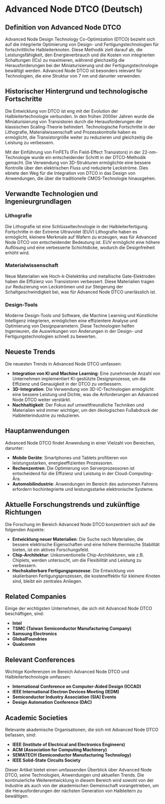 # Advanced Node DTCO (Deutsch)

## Definition von Advanced Node DTCO

Advanced Node Design Technology Co-Optimization (DTCO) bezieht sich auf die integrierte Optimierung von Design- und Fertigungstechnologien für fortschrittliche Halbleiterknoten. Diese Methodik zielt darauf ab, die Leistungsfähigkeit, den Energieverbrauch und die Kosten von integrierten Schaltungen (ICs) zu maximieren, während gleichzeitig die Herausforderungen bei der Miniaturisierung und der Fertigungstechnologie bewältigt werden. Advanced Node DTCO ist besonders relevant für Technologien, die eine Struktur von 7 nm und darunter verwenden.

## Historischer Hintergrund und technologische Fortschritte

Die Entwicklung von DTCO ist eng mit der Evolution der Halbleitertechnologie verbunden. In den frühen 2000er Jahren wurde die Miniaturisierung von Transistoren durch die Herausforderungen der klassischen Scaling-Theorie behindert. Technologische Fortschritte in der Lithografie, Materialwissenschaft und Prozesskontrolle haben es ermöglicht, die Transistorgröße weiter zu reduzieren und gleichzeitig die Leistung zu verbessern. 

Mit der Einführung von FinFETs (Fin Field-Effect Transistors) in der 22-nm-Technologie wurde ein entscheidender Schritt in der DTCO-Methodik gemacht. Die Verwendung von 3D-Strukturen ermöglichte eine bessere Kontrolle über den elektrischen Fluss und reduzierte Leckströme. Dies ebnete den Weg für die Integration von DTCO in das Design von Anwendungen, die über die traditionelle CMOS-Technologie hinausgehen.

## Verwandte Technologien und Ingenieurgrundlagen

### Lithografie

Die Lithografie ist eine Schlüsseltechnologie in der Halbleiterfertigung. Fortschritte in der Extreme Ultraviolet (EUV) Lithografie haben es ermöglicht, kleinere Merkmale auf Wafern zu erzeugen, was für Advanced Node DTCO von entscheidender Bedeutung ist. EUV ermöglicht eine höhere Auflösung und eine verbesserte Schichtdicke, wodurch die Designfreiheit erhöht wird.

### Materialwissenschaft

Neue Materialien wie Hoch-k-Dielektrika und metallische Gate-Elektroden haben die Effizienz von Transistoren verbessert. Diese Materialien tragen zur Reduzierung von Leckströmen und zur Steigerung der Schaltgeschwindigkeit bei, was für Advanced Node DTCO unerlässlich ist.

### Design-Tools

Moderne Design-Tools und Software, die Machine Learning und Künstliche Intelligenz integrieren, ermöglichen eine effizientere Analyse und Optimierung von Designparametern. Diese Technologien helfen Ingenieuren, die Auswirkungen von Änderungen in der Design- und Fertigungstechnologien schnell zu bewerten.

## Neueste Trends

Die neuesten Trends in Advanced Node DTCO umfassen:

- **Integration von KI und Machine Learning**: Eine zunehmende Anzahl von Unternehmen implementiert KI-gestützte Designprozesse, um die Effizienz und Genauigkeit in der DTCO zu verbessern.
- **3D-Integration**: Die Verwendung von 3D-IC-Technologien ermöglicht eine bessere Leistung und Dichte, was die Anforderungen an Advanced Node DTCO weiter verstärkt.
- **Nachhaltigkeit**: Der Fokus auf umweltfreundliche Techniken und Materialien wird immer wichtiger, um den ökologischen Fußabdruck der Halbleiterindustrie zu reduzieren.

## Hauptanwendungen

Advanced Node DTCO findet Anwendung in einer Vielzahl von Bereichen, darunter:

- **Mobile Geräte**: Smartphones und Tablets profitieren von leistungsstarken, energieeffizienten Prozessoren.
- **Rechenzentren**: Die Optimierung von Serverprozessoren ist entscheidend für die Effizienz und Leistung in der Cloud-Computing-Ära.
- **Automobilindustrie**: Anwendungen im Bereich des autonomen Fahrens erfordern hochintegrierte und leistungsstarke elektronische Systeme.

## Aktuelle Forschungstrends und zukünftige Richtungen

Die Forschung im Bereich Advanced Node DTCO konzentriert sich auf die folgenden Aspekte:

- **Entwicklung neuer Materialien**: Die Suche nach Materialien, die bessere elektrische Eigenschaften und eine höhere thermische Stabilität bieten, ist ein aktives Forschungsfeld.
- **Chip-Architektur**: Unkonventionelle Chip-Architekturen, wie z.B. Chiplets, werden untersucht, um die Flexibilität und Leistung zu verbessern.
- **Hochskalierbare Fertigungsprozesse**: Die Entwicklung von skalierbaren Fertigungsprozessen, die kosteneffektiv für kleinere Knoten sind, bleibt ein zentrales Anliegen.

## Related Companies

Einige der wichtigsten Unternehmen, die sich mit Advanced Node DTCO beschäftigen, sind:

- **Intel**
- **TSMC (Taiwan Semiconductor Manufacturing Company)**
- **Samsung Electronics**
- **GlobalFoundries**
- **Qualcomm**

## Relevant Conferences

Wichtige Konferenzen im Bereich Advanced Node DTCO und Halbleitertechnologie umfassen:

- **International Conference on Computer-Aided Design (ICCAD)**
- **IEEE International Electron Devices Meeting (IEDM)**
- **Semiconductor Industry Association (SIA) Events**
- **Design Automation Conference (DAC)**

## Academic Societies

Relevante akademische Organisationen, die sich mit Advanced Node DTCO befassen, sind:

- **IEEE (Institute of Electrical and Electronics Engineers)**
- **ACM (Association for Computing Machinery)**
- **SEMATECH (Semiconductor Manufacturing Technology)**
- **IEEE Solid-State Circuits Society**

Dieser Artikel bietet einen umfassenden Überblick über Advanced Node DTCO, seine Technologien, Anwendungen und aktuellen Trends. Die kontinuierliche Weiterentwicklung in diesem Bereich wird sowohl von der Industrie als auch von der akademischen Gemeinschaft vorangetrieben, um die Herausforderungen der nächsten Generation von Halbleitern zu bewältigen.